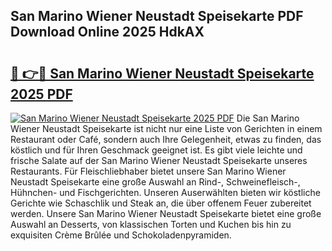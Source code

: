 ## San Marino Wiener Neustadt Speisekarte PDF Download Online 2025 HdkAX

# <h2><a href="http://gc61li2.nevu.top/?p=San+Marino+Wiener+Neustadt+Speisekarte">🔗 👉🔴 San Marino Wiener Neustadt Speisekarte 2025 PDF</a></h2>

[![San Marino Wiener Neustadt Speisekarte 2025 PDF](https://i.imgur.com/dBaPXMq.png)](http://gc61li2.nevu.top/?p=San+Marino+Wiener+Neustadt+Speisekarte)
Die San Marino Wiener Neustadt Speisekarte ist nicht nur eine Liste von Gerichten in einem Restaurant oder Café, sondern auch Ihre Gelegenheit, etwas zu finden, das köstlich und für Ihren Geschmack geeignet ist. Es gibt viele leichte und frische Salate auf der San Marino Wiener Neustadt Speisekarte unseres Restaurants. Für Fleischliebhaber bietet unsere San Marino Wiener Neustadt Speisekarte eine große Auswahl an Rind-, Schweinefleisch-, Hühnchen- und Fischgerichten. Unseren Auserwählten bieten wir köstliche Gerichte wie Schaschlik und Steak an, die über offenem Feuer zubereitet werden. Unsere San Marino Wiener Neustadt Speisekarte bietet eine große Auswahl an Desserts, von klassischen Torten und Kuchen bis hin zu exquisiten Crème Brûlée und Schokoladenpyramiden.
